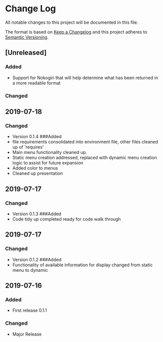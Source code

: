 # Change Log
All notable changes to this project will be documented in this file.

The format is based on [Keep a Changelog](http://keepachangelog.com/)
and this project adheres to [Semantic Versioning](http://semver.org/).

## [Unreleased]
### Added
- Support for Nokogiri that will help determine what has been returned in a more readable format

### Changed

## 2019-07-18
### Changed
- Version 0.1.4
###Added
- file requirements consolidated into environment file, other files cleaned up of 'requires'
- Main menu functionality cleaned up.
- Static menu creation addressed, replaced with dynamic menu creation logic to assist for future expansion
- Added color to menus 
- Cleaned up presentation

## 2019-07-17
### Changed
- Version 0.1.3
###Added
- Code tidy up completed ready for code walk through

## 2019-07-17
### Changed
- Version 0.1.2
###Added
- Functionality of available information for display changed from static menu to dynamic

## 2019-07-16
### Added
- First release 0.1.1

### Changed
- Major Release
